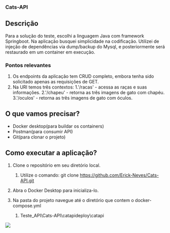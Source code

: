 ### Cats-API

## Descrição

Para a solução do teste, escolhi a linguagem Java com framework Springboot.
Na aplicação busquei simplicidade na codificação.
Utilizei de injeção de dependências via dump/backup do Mysql, e posteriormente será restaurado em um container em execução. 

### Pontos relevantes

1. Os endpoints da aplicação tem CRUD completo, embora tenha sido solicitado apenas as requisições de GET.
2. Na URI temos três contextos:
	1.'/racas' - acessa as raças e suas informações.
	2.'/chapeu' - retorna as três imagens de gato com chapéu.
	3.'/oculos' - retorna as três imagens de gato com óculos.

## O que vamos precisar?

* Docker desktop(para buildar os containers)
* Postman(para consumir API)
* Git(para clonar o projeto)

## Como executar a aplicação?

1. Clone o repositório em seu diretório local.
	1. Utilize o comando: git clone https://github.com/Erick-Neves/Cats-API.git

2. Abra o Docker Desktop para inicializa-lo.

3. Na pasta do projeto navegue até o diretório que contem o docker-compose.yml
	1. Teste_API\Cats-API\catapideploy\catapi
<img align="center" src="https://i.imgur.com/bQ60yKR.jpg"/>
